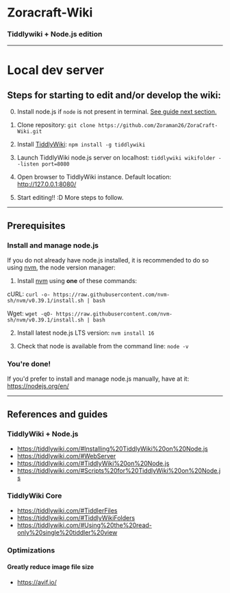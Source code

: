 # Zoracraft-Wiki
### Tiddlywiki + Node.js edition

-----
# Local dev server

## Steps for starting to edit and/or develop the wiki:

0. Install node.js if `node` is not present in terminal. [See guide next section.](#install-and-manage-nodejs)

1. Clone repository: `git clone https://github.com/Zoraman26/ZoraCraft-Wiki.git`

2. Install [TiddlyWiki](https://tiddlywiki.com/): `npm install -g tiddlywiki`

3. Launch TiddlyWiki node.js server on localhost: `tiddlywiki wikifolder --listen port=8080` 

4. Open browser to TiddlyWiki instance. Default location: http://127.0.0.1:8080/

5. Start editing!! :D More steps to follow.

-----

## Prerequisites

### Install and manage node.js 

If you do not already have node.js installed, it is recommended to do so using [nvm](https://github.com/nvm-sh/nvm#intro), the node version manager: 

1. Install [nvm](https://github.com/nvm-sh/nvm#install--update-script) using **one** of these commands:

cURL: `curl -o- https://raw.githubusercontent.com/nvm-sh/nvm/v0.39.1/install.sh | bash`

Wget: `wget -qO- https://raw.githubusercontent.com/nvm-sh/nvm/v0.39.1/install.sh | bash`

2. Install latest node.js LTS version: `nvm install 16`

3. Check that node is available from the command line: `node -v`

### You're done!

If you'd prefer to install and manage node.js manually, have at it: https://nodejs.org/en/



-----

## References and guides

### TiddlyWiki + Node.js
* https://tiddlywiki.com/#Installing%20TiddlyWiki%20on%20Node.js
* https://tiddlywiki.com/#WebServer
* https://tiddlywiki.com/#TiddlyWiki%20on%20Node.js
* https://tiddlywiki.com/#Scripts%20for%20TiddlyWiki%20on%20Node.js


### TiddlyWiki Core
* https://tiddlywiki.com/#TiddlerFiles
* https://tiddlywiki.com/#TiddlyWikiFolders
* https://tiddlywiki.com/#Using%20the%20read-only%20single%20tiddler%20view

### Optimizations
####   Greatly reduce image file size
* https://avif.io/
